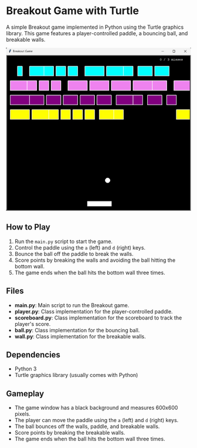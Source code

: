 # Breakout Game with Turtle

A simple Breakout game implemented in Python using the Turtle graphics library. This game features a player-controlled paddle, a bouncing ball, and breakable walls.

![Flappy Bird](images/image.png)

## How to Play

1. Run the `main.py` script to start the game.
2. Control the paddle using the `a` (left) and `d` (right) keys.
3. Bounce the ball off the paddle to break the walls.
4. Score points by breaking the walls and avoiding the ball hitting the bottom wall.
5. The game ends when the ball hits the bottom wall three times.

## Files

- **main.py**: Main script to run the Breakout game.
- **player.py**: Class implementation for the player-controlled paddle.
- **scoreboard.py**: Class implementation for the scoreboard to track the player's score.
- **ball.py**: Class implementation for the bouncing ball.
- **wall.py**: Class implementation for the breakable walls.

## Dependencies

- Python 3
- Turtle graphics library (usually comes with Python)

## Gameplay

- The game window has a black background and measures 600x600 pixels.
- The player can move the paddle using the `a` (left) and `d` (right) keys.
- The ball bounces off the walls, paddle, and breakable walls.
- Score points by breaking the breakable walls.
- The game ends when the ball hits the bottom wall three times.

